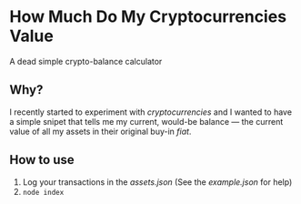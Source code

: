# How Much Do My Cryptocurrencies Value

A dead simple crypto-balance calculator

## Why?

I recently started to experiment with _cryptocurrencies_ and I wanted to have a simple snipet that tells me my current, would-be balance — the current value of all my assets in their original buy-in _fiat_.

## How to use

1. Log your transactions in the _assets.json_ (See the _example.json_ for help) 
2. `node index`
